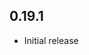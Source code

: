 <!-- https://developers.home-assistant.io/docs/add-ons/presentation#keeping-a-changelog -->

## 0.19.1

- Initial release
